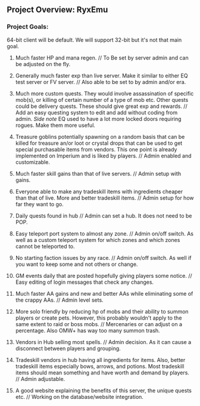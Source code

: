 ## Project Overview: RyxEmu

### Project Goals:

64-bit client will be default. We will support 32-bit but it's not that main goal.

1. Much faster HP and mana regen. // To Be set by server admin and can be adjusted on the fly.

2. Generally much faster exp than live server. Make it similar to either EQ test server or FV server. // Also able to be set to by admin and/or era.

3. Much more custom quests. They would involve assassination of specific mob(s), or killing of certain number of a type of mob etc. Other quests could be delivery quests. These should give great exp and rewards. // Add an easy questing system to edit and add without coding from admin. *Side note* EQ used to have a lot more locked doors requiring rogues. Make them more useful.

4. Treasure goblins potentially spawning on a random basis that can be killed for treasure an/or loot or crystal drops that can be used to get special purchasable items from vendors. This one point is already implemented on Imperium and is liked by players. // Admin enabled and customizable.

5. Much faster skill gains than that of live servers. // Admin setup with gains.

6. Everyone able to make any tradeskill items with ingredients cheaper than that of live. More and better tradeskill items. // Admin setup for how far they want to go.

7. Daily quests found in hub // Admin can set a hub. It does not need to be POP.

8. Easy teleport port system to almost any zone. // Admin on/off switch. As well as a custom teleport system for which zones and which zones cannot be teleported to.

9. No starting faction issues by any race. // Admin on/off switch. As well if you want to keep some and not others or change.

10. GM events daily that are posted hopefully giving players some notice. // Easy editing of login messages that check any changes.

11. Much faster AA gains and new and better AAs while eliminating some of the crappy AAs. // Admin level sets.

12. More solo friendly by reducing hp of mobs and their ability to summon players or create pets. However, this probably wouldn't apply to the same extent to raid or boss mobs. // Mercenaries or can adjust on a percentage. Also OMW+ has way too many summon trash.

14. Vendors in Hub selling most spells. // Admin decision. As it can cause a disconnect between players and grouping.

15. Tradeskill vendors in hub having all ingredients for items. Also, better tradeskill items especially bows, arrows, and potions. Most tradeskill items should mean something and have worth and demand by players. // Admin adjustable.

17. A good website explaining the benefits of this server, the unique quests etc. // Working on the database/website integration.
